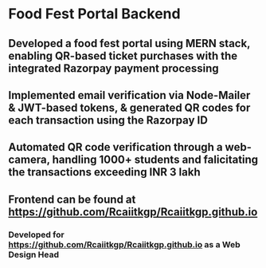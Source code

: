 # Food Fest Portal Backend
## Developed a food fest portal using MERN stack, enabling QR-based ticket purchases with the integrated Razorpay payment processing
## Implemented email verification via Node-Mailer & JWT-based tokens, & generated QR codes for each transaction using the Razorpay ID
## Automated QR code verification through a web-camera, handling 1000+ students and falicitating the transactions exceeding INR 3 lakh

## Frontend can be found at https://github.com/Rcaiitkgp/Rcaiitkgp.github.io
### Developed for https://github.com/Rcaiitkgp/Rcaiitkgp.github.io as a Web Design Head

